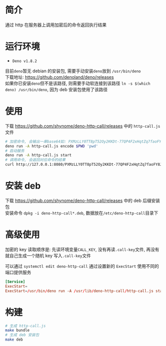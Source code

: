 # 简介

通过 http 在服务器上调用加密后的命令返回执行结果

# 运行环境

- `Deno v1.8.2`

目前`deno`暂无 debian 的安装包, 需要手动安装`deno`放到 `/usr/bin/deno`  
下载地址: https://github.com/denoland/deno/releases  
如果你已安装`deno`但不是该路径, 则需要手动软连接到该路径 `ln -s $(which deno) /usr/bin/deno`, 因为 deb 安装包使用了该路径

# 使用

下载 <https://github.com/shynome/deno-http-call/releases> 中的 `http-call.js` 文件

```sh
# 加密命令, 会输出一串base64如: PXMzLLY0TT8pT52Oy2KKDt-77QP4F2xHqtZq7faoFY8JtTVOhpn5dXasWC55Y0GaEtdXoYozDqtW0UjRdf3n7EPfKBwwlWIK45d40qArw0YK0x9LwhsADkmD9VO5Sws6
deno run -A http-call.js encode $PWD 'pwd'
# 启动服务
deno run -A http-call.js start
# 调用命令, 会返回对应命令的结果
curl http://127.0.0.1:8080/PXMzLLY0TT8pT52Oy2KKDt-77QP4F2xHqtZq7faoFY8JtTVOhpn5dXasWC55Y0GaEtdXoYozDqtW0UjRdf3n7EPfKBwwlWIK45d40qArw0YK0x9LwhsADkmD9VO5Sws6
```

# 安装 deb

下载 <https://github.com/shynome/deno-http-call/releases> 中的 deb 后缀安装包  
安装命令 `dpkg -i deno-http-call*.deb`, 数据放在`/etc/deno-http-call`目录下

# 高级使用

加密的 key 读取顺序是: 先读环境变量`CALL_KEY`, 没有再读`.call-key`文件, 再没有就自己生成一个随机 key 写入`.call-key`文件

可以通过 `systemctl edit deno-http-call` 通过设置新的 `ExecStart` 使用不同的端口提供服务

```conf
[Service]
ExecStart=
ExecStart=/usr/bin/deno run -A /usr/lib/deno-http-call/http-call.js start 60001
```

# 构建

```sh
# 生成 http-call.js
make bundle
# 生成 deb 安装包
make deb
```
